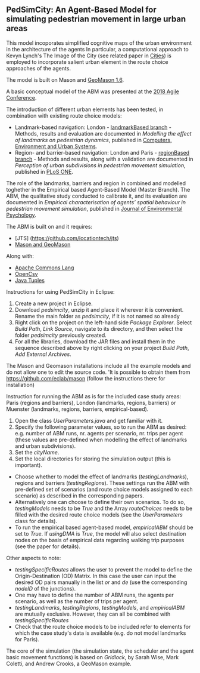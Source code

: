 ## PedSimCity: An Agent-Based Model for simulating pedestrian movement in large urban areas

This model incoporates simplified cognitive maps of the urban environment in the architecture of the agents
In particular, a computational approach to Kevyn Lynch's The Image of the City (see related paper in [Cities](https://www.sciencedirect.com/science/article/pii/S0264275118309776)) is employed to incorporate salient urban element in the route choice approaches of the agents.

The model is built on Mason and [GeoMason 1.6](https://cs.gmu.edu/~eclab/projects/mason/extensions/geomason/).

A basic conceptual model of the ABM was presented at the [2018 Agile Conference](https://agile-online.org/conference_paper/cds/agile_2018/shortpapers/64%20short_paper_64.pdf).

The introduction of different urban elements has been tested, in combination with existing route choice models:
* Landmark-based navigation: London - [landmarkBased branch](https://github.com/g-filomena/pedSimCity/tree/LandmarkBased) - Methods, results and evaluation are documented in *Modelling the effect of landmarks on pedestrian dynamics*, published in [Computers, Environment and Urban Systems](https://doi.org/10.1016/j.compenvurbsys.2020.101573).
* Region- and barrier-based navigation: London and Paris - [regionBased branch](https://github.com/g-filomena/pedSimCity/tree/RegionBased) - Methods and results, along with a validation are documented in *Perception of urban subdivisions in pedestrian movement simulation*, published in [PLoS ONE](https://doi.org/10.1371/journal.pone.0244099).

The role of the landmarks, barriers and region in combined and modelled toghether in the Empirical based Agent-Based Model (Master Branch). The ABM, the qualitative study conducted to calibrate it, and its evaluation are documented in *Empirical characterisation of agents’ spatial behaviour in pedestrian movement simulation*, published in [Journal of Environmental Psychology](https://www.sciencedirect.com/science/article/pii/S0272494422000524).


The ABM is built on and it requires:
* [JTS] (https://github.com/locationtech/jts)
* [Mason and GeoMason](https://cs.gmu.edu/~eclab/projects/mason/extensions/geomason/)

Along with:
* [Apache Commons Lang](https://commons.apache.org/proper/commons-lang/download_lang.cgi)
* [OpenCsv](http://opencsv.sourceforge.net)
* [Java Tuples](https://www.javatuples.org)

Instructions for using PedSimCity in Eclipse:
1. Create a new project in Eclipse.
2. Download *pedsimcity*, unzip it and place it wherever it is convenient. Rename the main folder as *pedsimcity*, if it is not named so already
3. Right click on the project on the left-hand side *Package Explorer*. Select *Build Path*, *Link Source*, navigate to its directory, and then select the folder *pedsimcity* previously created.
4. For all the libraries, download the JAR files and install them in the sequence described above by right clicking on your project *Build Path*, *Add External Archives*.

The Mason and Geomason installations include all the example models and do not allow one to edit the source code. 
'It is possible to obtain them from https://github.com/eclab/mason (follow the instructions there for installation)

Instruction for running the ABM as is for the included case study areas: Paris (regions and barriers), London (landmarks, regions, barriers) or Muenster (landmarks, regions, barriers, empirical-based).
1. Open the class *UserParameters.java* and get familiar with it.
2. Specify the following parameter values, so to run the ABM as desired: e.g. number of ABM runs, nr. agents per scenario, nr. trips per agent (these values are pre-defined when modelling the effect of landmarks and urban subdivisions).
2. Set the *cityName*.
2. Set the local directories for storing the simulation output (this is important).
* Choose whether to model the effect of landmarks (*testingLandmarks*), regions and barriers (*testingRegions*). These settings run the ABM with pre-defined set of scenarios (and route choice models assigned to each scenario) as described in the corresponding papers.
* Alternatively one can choose to define their own scenarios. To do so, *testingModels* needs to be *True* and the Array *routeChoices* needs to be filled with the desired route choice models (see the *UserParameters* class for details).
* To run the empirical based agent-based model, *empiricalABM* should be set to *True*. If *usingDMA* is *True*, the model will also select destination nodes on the basis of empirical data regarding walking trip purposes (see the paper for details).

Other aspects to note:
* *testingSpecificRoutes* allows the user to prevent the model to define the Origin-Destination (OD) Matrix. In this case the user can input the desired OD pairs manually in the list *or* and *de* (use the corresponding *nodeID* of the junctions).
* One may have to define the number of ABM runs, the agents per scenario, as well as the number of trips per agent. 
* *testingLandmarks*, *testingRegions*, *testingModels*, and *empiricalABM* are mutually exclusive. However, they can all be combined with *testingSpecificRoutes*
* Check that the route choice models to be included refer to elements for which the case study's data is available (e.g. do not model landmarks for Paris).

The core of the simulation (the simulation state, the scheduler and the agent basic movement functions) is based on *Gridlock*, by Sarah Wise, Mark Coletti, and Andrew Crooks, a GeoMason example.
